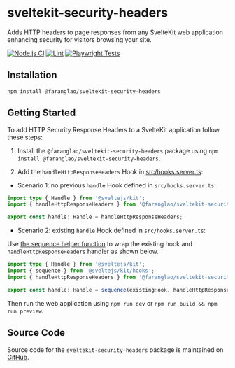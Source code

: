 # sveltekit-security-headers

Adds HTTP headers to page responses from any SvelteKit web application enhancing security for visitors browsing your site.

[![Node.js CI](https://github.com/kevinobee/sveltekit-security-headers/actions/workflows/node.js.yml/badge.svg)](https://github.com/kevinobee/sveltekit-security-headers/actions/workflows/node.js.yml)
[![Lint](https://github.com/kevinobee/sveltekit-security-headers/actions/workflows/lint.yml/badge.svg)](https://github.com/kevinobee/sveltekit-security-headers/actions/workflows/lint.yml)
[![Playwright Tests](https://github.com/kevinobee/sveltekit-security-headers/actions/workflows/playwright.yml/badge.svg)](https://github.com/kevinobee/sveltekit-security-headers/actions/workflows/playwright.yml)

## Installation

```shell
npm install @faranglao/sveltekit-security-headers
```

## Getting Started

To add HTTP Security Response Headers to a SvelteKit application follow these steps:

1. Install the `@faranglao/sveltekit-security-headers` package using `npm install @faranglao/sveltekit-security-headers`.

2. Add the `handleHttpResponseHeaders` Hook in [src/hooks.server.ts](./src/hooks.server.ts):

- Scenario 1: no previous `handle` Hook defined in `src/hooks.server.ts`:

```ts
import type { Handle } from '@sveltejs/kit';
import { handleHttpResponseHeaders } from '@faranglao/sveltekit-security-headers';

export const handle: Handle = handleHttpResponseHeaders;
```

- Scenario 2: existing `handle` Hook defined in `src/hooks.server.ts`:

Use [the sequence helper function](https://kit.svelte.dev/docs/modules#sveltejs-kit-hooks) to wrap the existing hook and `handleHttpResponseHeaders` handler as shown below.

```ts
import type { Handle } from '@sveltejs/kit';
import { sequence } from '@sveltejs/kit/hooks';
import { handleHttpResponseHeaders } from '@faranglao/sveltekit-security-headers';

export const handle: Handle = sequence(existingHook, handleHttpResponseHeaders);
```

Then run the web application using `npm run dev` or `npm run build && npm run preview`.

## Source Code

Source code for the <code>sveltekit-security-headers</code> package is maintained on [GitHub](https://github.com/kevinobee/sveltekit-security-headers).
